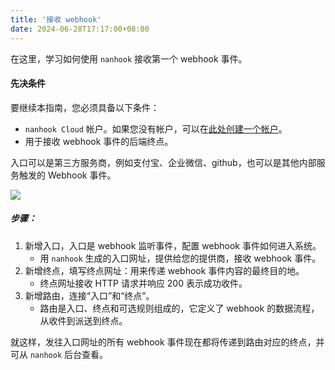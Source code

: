 ```yaml
---
title: '接收 webhook'
date: 2024-06-28T17:17:00+08:00
---
```


在这里，学习如何使用 `nanhook` 接收第一个 webhook 事件。

#### 先决条件

要继续本指南，您必须具备以下条件：

* `nanhook Cloud` 帐户。如果您没有帐户，可以在[此处创建一个帐户](https://dashboard.nanhook.com/login)。
* 用于接收 webhook 事件的后端终点。


入口可以是第三方服务商，例如支付宝、企业微信、github，也可以是其他内部服务触发的 Webhook 事件。

![](/docs/quickstarts/receive_webhook.png)

##### 步骤：

1. 新增入口，入口是 webhook 监听事件，配置 webhook 事件如何进入系统。
   * 用 `nanhook` 生成的入口网址，提供给您的提供商，接收 webhook 事件。
1. 新增终点，填写终点网址：用来传递 webhook 事件内容的最终目的地。
   * 终点网址接收 HTTP 请求并响应 200 表示成功收件。
1. 新增路由，连接“入口”和“终点”。
   * 路由是入口、终点和可选规则组成的，它定义了 webhook 的数据流程，从收件到派送到终点。
   
就这样，发往入口网址的所有 webhook 事件现在都将传递到路由对应的终点，并可从 `nanhook` 后台查看。